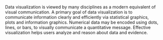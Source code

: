 Data visualization is viewed by many disciplines as a modern equivalent of visual communication.
A primary goal of data visualization is to communicate information clearly and efficiently via statistical graphics, plots and information graphics. Numerical data may be encoded using dots, lines, or bars, to visually communicate a quantitative message.
Effective visualization helps users analyze and reason about data and evidence.

